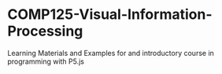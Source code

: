 # COMP125-Visual-Information-Processing
Learning Materials and Examples for and introductory course in programming with P5.js
